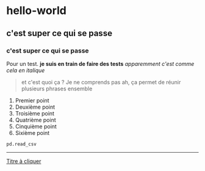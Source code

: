 # hello-world
## c'est super ce qui se passe
### c'est super ce qui se passe
Pour un test.
**je suis en train de faire des tests**
*apparemment c'est comme cela en italique*

> et c'est quoi ça ?
> Je ne comprends pas
> ah, ça permet de réunir plusieurs phrases ensemble
1. Premier point
2. Deuxième point
3. Troisième point
4. Quatrième point
5. Cinquième point
6. Sixième point

`pd.read_csv`

---

[Titre à cliquer](https://www.example.com)


